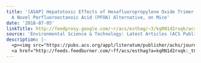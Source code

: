 ```yaml
---
title: '[ASAP] Hepatotoxic Effects of Hexafluoropropylene Oxide Trimer Acid (HFPO-TA),
  A Novel Perfluorooctanoic Acid (PFOA) Alternative, on Mice'
date: '2018-07-05'
linkTitle: http://feedproxy.google.com/~r/acs/esthag/~3/kqRN1d2rxqk/acs.est.8b01714
source: 'Environmental Science & Technology: Latest Articles (ACS Publications)'
description: |-
  <p><img src="https://pubs.acs.org/appl/literatum/publisher/achs/journals/content/esthag/0/esthag.ahead-of-print/acs.est.8b01714/20180705/images/medium/es-2018-01714e_0005.gif" alt="TOC Graphic"/></p><div><cite>Environmental Science & Technology</cite></div><div>DOI: 10.1021/acs.est.8b01714</div><div class="feedflare">
  <a href="http://feeds.feedburner.com/~ff/acs/esthag?a=kqRN1d2rxqk:_tCZ8RoC7pY:yIl2AUoC8zA"><img src="http://feeds.feedburner.com/~ff/acs/esthag?d=yIl2AUoC8zA" border="0"></img></a>
---
```

